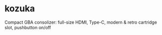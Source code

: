 # kozuka
Compact GBA consolizer: full-size HDMI, Type-C, modern &amp; retro cartridge slot, pushbutton on/off
